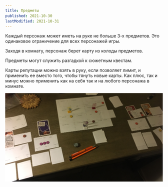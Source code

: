 ```yaml
---
title: Предметы
published: 2021-10-30
lastModified: 2021-10-31
---
```


Каждый персонаж может иметь на руке не больше 3-х предметов. Это одинаковое ограничение для всех персонажей игры.

Заходя в комнату, персонаж берет карту из колоды предметов.

Предметы могут служить разгадкой к сюжетным квестам.

Карты репутации можно взять в руку, если позволяет лимит, и применить ее вместо того, чтобы тянуть новые карты. Как плюс, так и минус можно применить как на себя так и на любого персонажа в комнате.

![Расклад на столе](./playtesting.jpg)